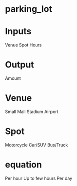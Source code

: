 # parking_lot


# Inputs
Venue
Spot
Hours

# Output
Amount


# Venue
Small
Mall
Stadium
Airport

# Spot
Motorcycle
Car/SUV
Bus/Truck

# equation
Per hour
Up to few hours
Per day




